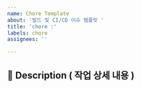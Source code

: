 ```yaml
---
name: Chore Template
about: '빌드 및 CI/CD 이슈 템플릿 '
title: 'chore :'
labels: chore
assignees: ''

---
```


## 📌 Description ( 작업 상세 내용 )
